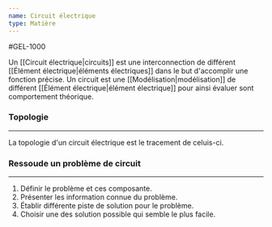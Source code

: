```yaml
---
name: Circuit électrique
type: Matière
---
```

#GEL-1000 

Un [[Circuit électrique|circuits]] est une interconnection de différent [[Élément électrique|éléments électriques]] dans le but d'accomplir une fonction précise. Un circuit est une [[Modélisation|modélisation]] de différent [[Élément électrique|élément électrique]] pour ainsi évaluer sont comportement théorique.

### Topologie
---
La topologie d'un circuit électrique est le tracement de celuis-ci.

### Ressoude un problème de circuit
---
1. Définir le problème et ces composante.
2. Présenter les information connue du problème.
3. Établir différente piste de solution pour le problème.
4. Choisir une des solution possible qui semble le plus facile.